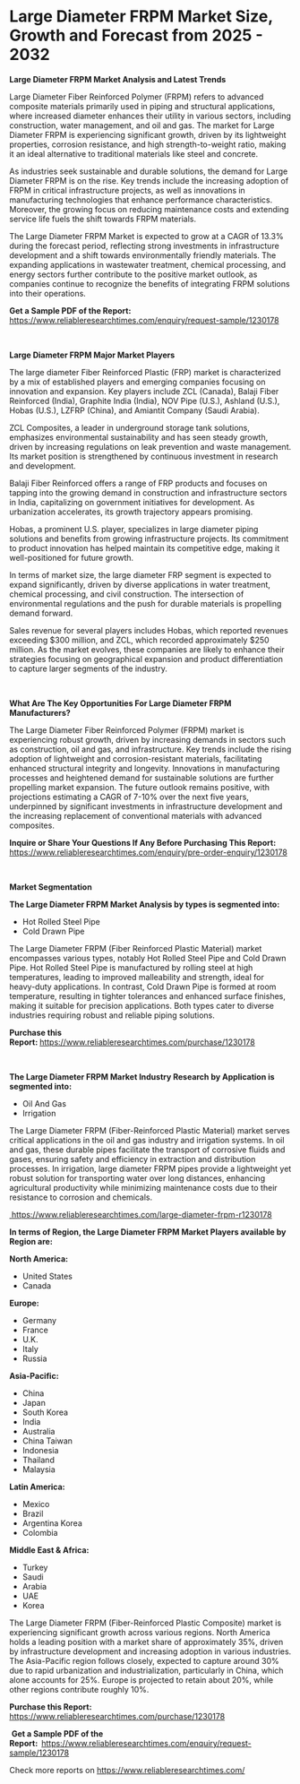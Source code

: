 <p><h1>Large Diameter FRPM Market Size, Growth and Forecast from 2025 - 2032</h1></p><p><strong>Large Diameter FRPM Market Analysis and Latest Trends</strong></p>
<p><p>Large Diameter Fiber Reinforced Polymer (FRPM) refers to advanced composite materials primarily used in piping and structural applications, where increased diameter enhances their utility in various sectors, including construction, water management, and oil and gas. The market for Large Diameter FRPM is experiencing significant growth, driven by its lightweight properties, corrosion resistance, and high strength-to-weight ratio, making it an ideal alternative to traditional materials like steel and concrete.</p><p>As industries seek sustainable and durable solutions, the demand for Large Diameter FRPM is on the rise. Key trends include the increasing adoption of FRPM in critical infrastructure projects, as well as innovations in manufacturing technologies that enhance performance characteristics. Moreover, the growing focus on reducing maintenance costs and extending service life fuels the shift towards FRPM materials.</p><p>The Large Diameter FRPM Market is expected to grow at a CAGR of 13.3% during the forecast period, reflecting strong investments in infrastructure development and a shift towards environmentally friendly materials. The expanding applications in wastewater treatment, chemical processing, and energy sectors further contribute to the positive market outlook, as companies continue to recognize the benefits of integrating FRPM solutions into their operations.</p></p>
<p><strong>Get a Sample PDF of the Report:&nbsp;</strong> <a href="https://www.reliableresearchtimes.com/enquiry/request-sample/1230178?utm_campaign=2007&utm_medium=2&utm_source=Github&utm_content=ia&utm_term=03042025&utm_id=large-diameter-frpm">https://www.reliableresearchtimes.com/enquiry/request-sample/1230178</a></p>
<p>&nbsp;</p>
<p><strong>Large Diameter FRPM Major Market Players</strong></p>
<p><p>The large diameter Fiber Reinforced Plastic (FRP) market is characterized by a mix of established players and emerging companies focusing on innovation and expansion. Key players include ZCL (Canada), Balaji Fiber Reinforced (India), Graphite India (India), NOV Pipe (U.S.), Ashland (U.S.), Hobas (U.S.), LZFRP (China), and Amiantit Company (Saudi Arabia).</p><p>ZCL Composites, a leader in underground storage tank solutions, emphasizes environmental sustainability and has seen steady growth, driven by increasing regulations on leak prevention and waste management. Its market position is strengthened by continuous investment in research and development.</p><p>Balaji Fiber Reinforced offers a range of FRP products and focuses on tapping into the growing demand in construction and infrastructure sectors in India, capitalizing on government initiatives for development. As urbanization accelerates, its growth trajectory appears promising.</p><p>Hobas, a prominent U.S. player, specializes in large diameter piping solutions and benefits from growing infrastructure projects. Its commitment to product innovation has helped maintain its competitive edge, making it well-positioned for future growth.</p><p>In terms of market size, the large diameter FRP segment is expected to expand significantly, driven by diverse applications in water treatment, chemical processing, and civil construction. The intersection of environmental regulations and the push for durable materials is propelling demand forward.</p><p>Sales revenue for several players includes Hobas, which reported revenues exceeding $300 million, and ZCL, which recorded approximately $250 million. As the market evolves, these companies are likely to enhance their strategies focusing on geographical expansion and product differentiation to capture larger segments of the industry.</p></p>
<p>&nbsp;</p>
<p><strong>What Are The Key Opportunities For Large Diameter FRPM Manufacturers?</strong></p>
<p><p>The Large Diameter Fiber Reinforced Polymer (FRPM) market is experiencing robust growth, driven by increasing demands in sectors such as construction, oil and gas, and infrastructure. Key trends include the rising adoption of lightweight and corrosion-resistant materials, facilitating enhanced structural integrity and longevity. Innovations in manufacturing processes and heightened demand for sustainable solutions are further propelling market expansion. The future outlook remains positive, with projections estimating a CAGR of 7-10% over the next five years, underpinned by significant investments in infrastructure development and the increasing replacement of conventional materials with advanced composites.</p></p>
<p><strong>Inquire or Share Your Questions If Any Before Purchasing This Report:</strong> <a href="https://www.reliableresearchtimes.com/enquiry/pre-order-enquiry/1230178?utm_campaign=2007&utm_medium=2&utm_source=Github&utm_content=ia&utm_term=03042025&utm_id=large-diameter-frpm">https://www.reliableresearchtimes.com/enquiry/pre-order-enquiry/1230178</a></p>
<p>&nbsp;</p>
<p><strong>Market Segmentation</strong></p>
<p><strong>The Large Diameter FRPM Market Analysis by types is segmented into:</strong></p>
<p><ul><li>Hot Rolled Steel Pipe</li><li>Cold Drawn Pipe</li></ul></p>
<p><p>The Large Diameter FRPM (Fiber Reinforced Plastic Material) market encompasses various types, notably Hot Rolled Steel Pipe and Cold Drawn Pipe. Hot Rolled Steel Pipe is manufactured by rolling steel at high temperatures, leading to improved malleability and strength, ideal for heavy-duty applications. In contrast, Cold Drawn Pipe is formed at room temperature, resulting in tighter tolerances and enhanced surface finishes, making it suitable for precision applications. Both types cater to diverse industries requiring robust and reliable piping solutions.</p></p>
<p><strong>Purchase this Report:&nbsp;</strong><a href="https://www.reliableresearchtimes.com/purchase/1230178?utm_campaign=2007&utm_medium=2&utm_source=Github&utm_content=ia&utm_term=03042025&utm_id=large-diameter-frpm">https://www.reliableresearchtimes.com/purchase/1230178</a></p>
<p>&nbsp;</p>
<p><strong>The Large Diameter FRPM Market Industry Research by Application is segmented into:</strong></p>
<p><ul><li>Oil And Gas</li><li>Irrigation</li></ul></p>
<p><p>The Large Diameter FRPM (Fiber-Reinforced Plastic Material) market serves critical applications in the oil and gas industry and irrigation systems. In oil and gas, these durable pipes facilitate the transport of corrosive fluids and gases, ensuring safety and efficiency in extraction and distribution processes. In irrigation, large diameter FRPM pipes provide a lightweight yet robust solution for transporting water over long distances, enhancing agricultural productivity while minimizing maintenance costs due to their resistance to corrosion and chemicals.</p></p>
<p><a href="https://www.reliableresearchtimes.com/large-diameter-frpm-r1230178?utm_campaign=2007&utm_medium=2&utm_source=Github&utm_content=ia&utm_term=03042025&utm_id=large-diameter-frpm">&nbsp;https://www.reliableresearchtimes.com/large-diameter-frpm-r1230178</a></p>
<p><strong>In terms of Region, the Large Diameter FRPM Market Players available by Region are:</strong></p>
<p>
    <p> <strong> North America: </strong>
        <ul>
            <li>United States</li>
            <li>Canada</li>
        </ul>
        </p> 
    <p> <strong> Europe: </strong>
        <ul>
            <li>Germany</li>
            <li>France</li>
            <li>U.K.</li>
            <li>Italy</li>
            <li>Russia</li>
        </ul>
        </p> 
    <p> <strong> Asia-Pacific: </strong>
        <ul>
            <li>China</li>
            <li>Japan</li>
            <li>South Korea</li>
            <li>India</li>
            <li>Australia</li>
            <li>China Taiwan</li>
            <li>Indonesia</li>
            <li>Thailand</li>
            <li>Malaysia</li>
        </ul>
        </p> 
    <p> <strong> Latin America: </strong>
        <ul>
            <li>Mexico</li>
            <li>Brazil</li>
            <li>Argentina Korea</li>
            <li>Colombia</li>
        </ul>
        </p> 
    <p> <strong> Middle East & Africa: </strong>
        <ul>
            <li>Turkey</li>
            <li>Saudi</li>
            <li>Arabia</li>
            <li>UAE</li>
            <li>Korea</li>
        </ul>
    </p>
    </p>
<p><p>The Large Diameter FRPM (Fiber-Reinforced Plastic Composite) market is experiencing significant growth across various regions. North America holds a leading position with a market share of approximately 35%, driven by infrastructure development and increasing adoption in various industries. The Asia-Pacific region follows closely, expected to capture around 30% due to rapid urbanization and industrialization, particularly in China, which alone accounts for 25%. Europe is projected to retain about 20%, while other regions contribute roughly 10%.</p></p>
<p><strong>Purchase this Report: </strong><a href="https://www.reliableresearchtimes.com/purchase/1230178?utm_campaign=2007&utm_medium=2&utm_source=Github&utm_content=ia&utm_term=03042025&utm_id=large-diameter-frpm">https://www.reliableresearchtimes.com/purchase/1230178</a></p>
<p>&nbsp;<strong>Get a Sample PDF of the Report:&nbsp;&nbsp;</strong><a href="https://www.reliableresearchtimes.com/enquiry/request-sample/1230178?utm_campaign=2007&utm_medium=2&utm_source=Github&utm_content=ia&utm_term=03042025&utm_id=large-diameter-frpm">https://www.reliableresearchtimes.com/enquiry/request-sample/1230178</a></p>
<p><strong></strong></p>
<p>Check more reports on <a href="https://www.reliableresearchtimes.com/?utm_campaign=2007&utm_medium=2&utm_source=Github&utm_content=ia&utm_term=03042025&utm_id=large-diameter-frpm">https://www.reliableresearchtimes.com/</a></p>